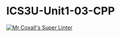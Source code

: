 # ICS3U-Unit1-03-CPP

[![Mr Coxall's Super Linter](https://github.com/Evgeny-Vovk/ICS3U-Unit1-03-CPP/workflows/Mr%20Coxall's%20Super%20Linter/badge.svg)](https://github.com/Evgeny-Vovk/ICS3U-Unit1-03-CPP/actions)
